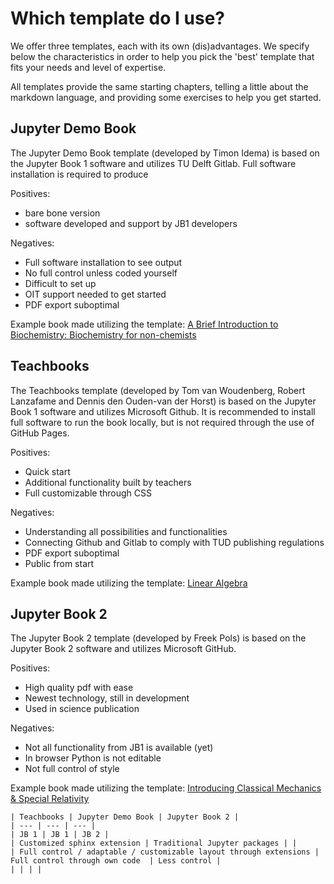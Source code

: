 # Which template do I use?

We offer three templates, each with its own (dis)advantages. We specify below the characteristics in order to help you pick the 'best' template that fits your needs and level of expertise.

All templates provide the same starting chapters, telling a little about the markdown language, and providing some exercises to help you get started.


## Jupyter Demo Book
The Jupyter Demo Book template (developed by Timon Idema) is based on the Jupyter Book 1 software and utilizes TU Delft Gitlab. Full software installation is required to produce 

Positives:
- bare bone version
- software developed and support by JB1 developers

Negatives:
- Full software installation to see output
- No full control unless coded yourself
- Difficult to set up
- OIT support needed to get started
- PDF export suboptimal

Example book made utilizing the template: [A Brief Introduction to Biochemistry: Biochemistry for non-chemists](https://interactivetextbooks.tudelft.nl/biochemistry)

## Teachbooks
The Teachbooks template (developed by Tom van Woudenberg, Robert Lanzafame and Dennis den Ouden-van der Horst) is based on the Jupyter Book 1 software and utilizes Microsoft Github. It is recommended to install full software to run the book locally, but is not required through the use of GitHub Pages. 

Positives:
- Quick start
- Additional functionality built by teachers
- Full customizable through CSS

Negatives:
- Understanding all possibilities and functionalities
- Connecting Github and Gitlab to comply with TUD publishing regulations
- PDF export suboptimal
- Public from start

Example book made utilizing the template: [Linear Algebra](https://interactivetextbooks.tudelft.nl/linear-algebra/)

## Jupyter Book 2
The Jupyter Book 2 template (developed by Freek Pols) is based on the Jupyter Book 2 software and utilizes Microsoft GitHub. 

Positives:
- High quality pdf with ease
- Newest technology, still in development
- Used in science publication 

Negatives:
- Not all functionality from JB1 is available (yet)
- In browser Python is not editable 
- Not full control of style 

Example book made utilizing the template: [Introducing Classical Mechanics & Special Relativity](https://interactivetextbooks.tudelft.nl/dev/mecharela/)


```{table}
| Teachbooks | Jupyter Demo Book | Jupyter Book 2 |
| --- | --- | --- |
| JB 1 | JB 1 | JB 2 |
| Customized sphinx extension | Traditional Jupyter packages | |
| Full control / adaptable / customizable layout through extensions | Full control through own code  | Less control |
| | | |
```
